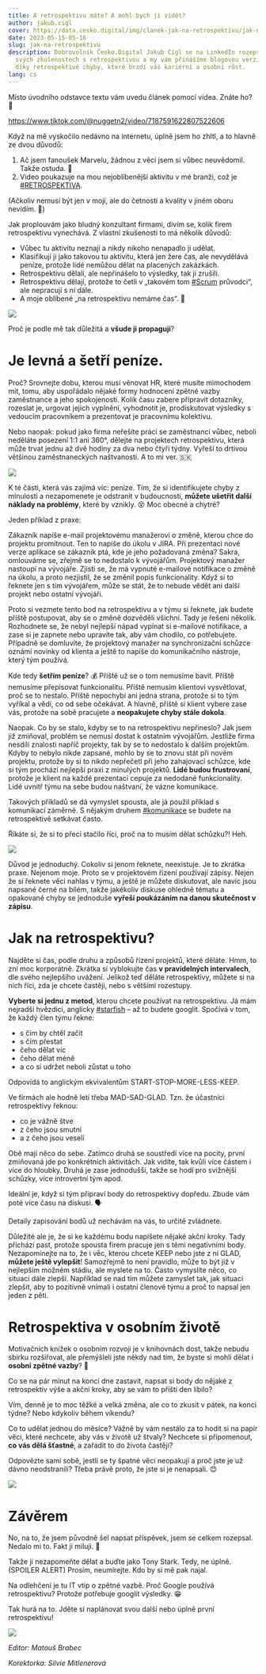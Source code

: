 ```yaml
---
title: A retrospektivu máte? A mohl bych ji vidět?
author: jakub.cigl
cover: https://data.cesko.digital/img/clanek-jak-na-retrospektivu/jak-na-retrospektivu.png
date: 2023-05-15-05-16
slug: jak-na-retrospektivu
description: Dobrovolník Česko.Digital Jakub Cígl se na LinkedIn rozepsal o
  svých zkušenostech s retrospektivou a my vám přinášíme blogovou verzi. Odhalte
  díky retrospektivě chyby, které brzdí váš kariérní a osobní růst.
lang: cs
---
```

Místo úvodního odstavce textu vám uvedu článek pomocí videa. Znáte ho? 🤔

https://www.tiktok.com/@nuggetn2/video/7187591622807522606 

Když na mě vyskočilo nedávno na internetu, úplně jsem ho zhltl, a to hlavně ze dvou důvodů:

1. Ač jsem fanoušek Marvelu, žádnou z věcí jsem si vůbec neuvědomil. Takže ostuda. 🤦
2. Video poukazuje na mou nejoblíbenější aktivitu v mé branži, což je [\#RETROSPEKTIVA](https://www.linkedin.com/feed/hashtag/retrospektiva).

(Ačkoliv nemusí být jen v mojí, ale do četnosti a kvality v jiném oboru nevidím. 🤷)

Jak proplouvám jako bludný konzultant firmami, divím se, kolik firem retrospektivu vynechává. Z vlastní zkušenosti to má několik důvodů:

* Vůbec tu aktivitu neznají a nikdy nikoho nenapadlo ji udělat.
* Klasifikují ji jako takovou tu aktivitu, která jen žere čas, ale nevydělává peníze, protože lidé nemůžou dělat na placených zakázkách.
* Retrospektivu dělali, ale nepřinášelo to výsledky, tak ji zrušili.
* Retrospektivu dělají, protože to četli v „takovém tom [\#Scrum](https://www.linkedin.com/feed/hashtag/scrum) průvodci“, ale nepracují s ní dále.
* A moje oblíbené „na retrospektivu nemáme čas“. 🤭

![](https://data.cesko.digital/img/clanek-jak-na-retrospektivu/1676471604940.gif)

Proč je podle mě tak důležitá a **všude ji propaguji**?

# Je levná a šetří peníze.

Proč? Srovnejte dobu, kterou musí věnovat HR, které musíte mimochodem mít, tomu, aby uspořádalo nějaké formy hodnocení zpětné vazby zaměstnance a jeho spokojenosti. Kolik času zabere připravit dotazníky, rozeslat je, urgovat jejich vyplnění, vyhodnotit je, prodiskutovat výsledky s vedoucím pracovníkem a prezentovat je pracovnímu kolektivu.

Nebo naopak: pokud jako firma neřešíte práci se zaměstnanci vůbec, neboli neděláte posezení 1:1 ani 360°, dělejte na projektech retrospektivu, která může trvat jednu až dvě hodiny za dva nebo čtyři týdny. Vyřeší to drtivou většinou zaměstnaneckých naštvaností. A to mi ver. 🇸🇰

![](https://data.cesko.digital/img/clanek-jak-na-retrospektivu/1676471678418.gif)

K té části, která vás zajímá víc: peníze. Tím, že si identifikujete chyby z minulosti a nezapomenete je odstranit v budoucnosti, **můžete ušetřit další náklady na problémy**, které by vznikly. 😵 Moc obecné a chytré?

Jeden příklad z praxe:

Zákazník napíše e-mail projektovému manažerovi o změně, kterou chce do projektu promítnout. Ten to napíše do úkolu v JIRA. Při prezentaci nové verze aplikace se zákazník ptá, kde je jeho požadovaná změna? Sakra, omlouváme se, zřejmě se to nedostalo k vývojářům. Projektový manažer nastoupí na vývojáře. Zjistí se, že má vypnuté e-mailové notifikace o změně na úkolu, a proto nezjistil, že se změnil popis funkcionality. Když si to řeknete jen s tím vývojářem, může se stát, že to nebude vědět ani další projekt nebo ostatní vývojáři.

Proto si vezmete tento bod na retrospektivu a v týmu si řeknete, jak budete příště postupovat, aby se o změně dozvěděli všichni. Tady je řešení několik. Rozhodnete se, že nebyl nejlepší nápad vypínat si e-mailové notifikace, a zase si je zapnete nebo upravíte tak, aby vám chodilo, co potřebujete. Případně se domluvíte, že projektový manažer na synchronizační schůzce oznámí novinky od klienta a ještě to napíše do komunikačního nástroje, který tým používá.

Kde tedy **šetřím peníze**? 💰 Příště už se o tom nemusíme bavit. Příště nemusíme přepisovat funkcionalitu. Příště nemusím klientovi vysvětlovat, proč se to nestalo. Příště nepochybí ani jedna strana, protože si to tým vyříkal a vědí, co od sebe očekávat. A hlavně, příště si klient vybere zase vás, protože na sobě pracujete a **neopakujete chyby stále dokola**.

Naopak. Co by se stalo, kdyby se to na retrospektivu nepřineslo? Jak jsem již zmiňoval, problém se nemusí dostat k ostatním vývojářům. Jestliže firma nesdílí znalosti napříč projekty, tak by se to nedostalo k dalším projektům. Kdyby to nebylo nikde zapsané, mohlo by se to znovu stát při novém projektu, protože by si to nikdo nepřečetl při jeho zahajovací schůzce, kde si tým prochází nejlepší praxi z minulých projektů. **Lidé budou frustrovaní**, protože je klient na každé prezentaci cepuje za nedodané funkcionality. Lidé uvnitř týmu na sebe budou naštvaní, že vázne komunikace.

Takových příkladů se dá vymyslet spousta, ale já použil příklad s komunikací záměrně. S nějakým druhem [\#komunikace](https://www.linkedin.com/feed/hashtag/komunikace) se budete na retrospektivě setkávat často.

Říkáte si, že si to přeci stačilo říci, proč na to musím dělat schůzku?! Heh.

![](https://data.cesko.digital/img/clanek-jak-na-retrospektivu/1676471840511.gif)

Důvod je jednoduchý. Cokoliv si jenom řeknete, neexistuje. Je to zkrátka praxe. Nejenom moje. Proto se v projektovém řízení používají zápisy. Nejen že si řeknete věci nahlas v týmu, a ještě je můžete diskutovat, ale navíc jsou napsané černé na bílém, takže jakékoliv diskuse ohledně tématu a opakované chyby se jednoduše **vyřeší poukázáním na danou skutečnost v zápisu**.

# Jak na retrospektivu?

Najděte si čas, podle druhu a způsobů řízení projektů, které děláte. Hmm, to zní moc korporátně. Zkrátka si vyblokujte čas **v pravidelných intervalech**, dle svého nejlepšího uvážení. Jelikož teď děláte retrospektivy, můžete si na nich říci, zda je chcete častěji, nebo s většími rozestupy.

**Vyberte si jednu z metod**, kterou chcete používat na retrospektivu. Já mám nejradši hvězdici, anglicky [\#starfish](https://www.linkedin.com/feed/hashtag/starfish) – až to budete googlit. Spočívá v tom, že každý člen týmu řekne:

* s čím by chtěl začít
* s čím přestat
* čeho dělat víc
* čeho dělat méně
* a co si udržet neboli zůstat u toho

Odpovídá to anglickým ekvivalentům START-STOP-MORE-LESS-KEEP.

Ve firmách ale hodně letí třeba MAD-SAD-GLAD. Tzn. že účastníci retrospektivy řeknou:

* co je vážně štve
* z čeho jsou smutní
* a z čeho jsou veselí

Obě mají něco do sebe. Zatímco druhá se soustředí více na pocity, první zmiňovaná jde po konkrétních aktivitách. Jak vidíte, tak kvůli více částem i více do hloubky. Druhá je zase jednodušší, takže se hodí pro svižnější schůzky, více introvertní tým apod.

Ideální je, když si tým připraví body do retrospektivy dopředu. Zbude vám poté více času na diskusi. 🗣️

Detaily zapisování bodů už nechávám na vás, to určitě zvládnete.

Důležité ale je, že si ke každému bodu napíšete nějaké akční kroky. Tady přichází past, protože spousta firem pracuje jen s těmi negativními body. Nezapomínejte na to, že i věc, kterou chcete KEEP nebo jste z ní GLAD, **můžete ještě vylepšit**! Samozřejmě to není pravidlo, může to být již v nejlepším možném stádiu, ale myslete na to. Často vymyslíte něco, co situaci dále zlepší. Například se nad tím můžete zamyslet tak, jak situaci zlepšit, aby to pozitivně vnímali i ostatní členové týmu a proč to napsal jen jeden z pěti.

# Retrospektiva v osobním životě

Motivačních knížek o osobním rozvoji je v knihovnách dost, takže nebudu sbírku rozšiřovat, ale přemýšleli jste někdy nad tím, že byste si mohli dělat i **osobní zpětné vazby**? 🤔

Co se na pár minut na konci dne zastavit, napsat si body do nějaké z retrospektiv výše a akční kroky, aby se vám to příští den líbilo?

Vím, denně je to moc těžké a velká změna, ale co to zkusit v pátek, na konci týdne? Nebo kdykoliv během víkendu?

Co to udělat jednou do měsíce? Vážně by vám nestálo za to hodit si na papír věci, které nechcete, aby vás v životě už štvaly? Nechcete si připomenout, **co vás dělá šťastné**, a zařadit to do života častěji?

Odpovězte sami sobě, jestli se ty špatné věci neopakují a proč jste je už dávno neodstranili? Třeba právě proto, že jste si je nenapsali. 😊 

![](https://data.cesko.digital/img/clanek-jak-na-retrospektivu/1676471933970.gif)

# Závěrem

No, na to, že jsem původně šel napsat příspěvek, jsem se celkem rozepsal. Nedalo mi to. Fakt ji miluji. 🥰

Takže ji nezapomeňte dělat a buďte jako Tony Stark. Tedy, ne úplně. (SPOILER ALERT) Prosím, neumírejte. Kdo by si mě pak najal.

Na odlehčení je tu IT vtip o zpětné vazbě. Proč Google používá retrospektivu? Protože potřebuje googlit výsledky. 😁

Tak hurá na to. Jděte si naplánovat svou další nebo úplně první retrospektivu!

![](https://data.cesko.digital/img/clanek-jak-na-retrospektivu/1676471898877.gif)

*Editor: Matouš Brabec*

*Korektorka: Silvie Mitlenerová*